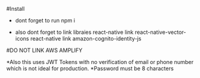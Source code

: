 #Install
- dont forget to run
npm i

- also dont forget to link libraies
react-native link react-native-vector-icons
react-native link amazon-cognito-identity-js

#DO NOT LINK AWS AMPLIFY

*Also this uses JWT Tokens with no verification of email or phone number which is not ideal for production.
*Password must be 8 characters
